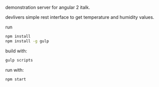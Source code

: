 demonstration server for angular 2 italk.

devlivers simple rest interface to get temperature and humidity values.

run 
```bash
npm install
npm install -g gulp
```

build with:
```bash
gulp scripts
```

run with:
```bash
npm start
```